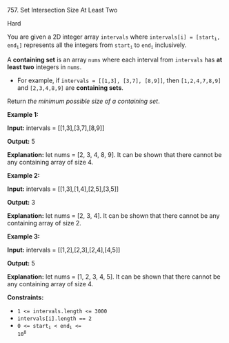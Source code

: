757\. Set Intersection Size At Least Two

Hard

You are given a 2D integer array `intervals` where <code>intervals[i] = [start<sub>i</sub>, end<sub>i</sub>]</code> represents all the integers from <code>start<sub>i</sub></code> to <code>end<sub>i</sub></code> inclusively.

A **containing set** is an array `nums` where each interval from `intervals` has **at least two** integers in `nums`.

*   For example, if `intervals = [[1,3], [3,7], [8,9]]`, then `[1,2,4,7,8,9]` and `[2,3,4,8,9]` are **containing sets**.

Return _the minimum possible size of a containing set_.

**Example 1:**

**Input:** intervals = [[1,3],[3,7],[8,9]]

**Output:** 5

**Explanation:** let nums = [2, 3, 4, 8, 9]. It can be shown that there cannot be any containing array of size 4.

**Example 2:**

**Input:** intervals = [[1,3],[1,4],[2,5],[3,5]]

**Output:** 3

**Explanation:** let nums = [2, 3, 4]. It can be shown that there cannot be any containing array of size 2.

**Example 3:**

**Input:** intervals = [[1,2],[2,3],[2,4],[4,5]]

**Output:** 5

**Explanation:** let nums = [1, 2, 3, 4, 5]. It can be shown that there cannot be any containing array of size 4.

**Constraints:**

*   `1 <= intervals.length <= 3000`
*   `intervals[i].length == 2`
*   <code>0 <= start<sub>i</sub> < end<sub>i</sub> <= 10<sup>8</sup></code>